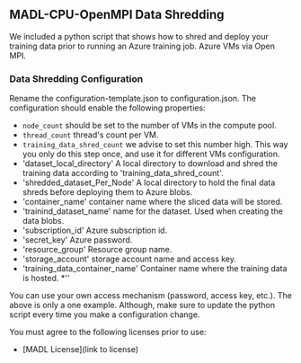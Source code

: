 ## MADL-CPU-OpenMPI Data Shredding
We included a python script that shows how to shred and deploy your training data prior to running an Azure training job.
Azure VMs via Open MPI.

### Data Shredding Configuration
Rename the configuration-template.json to configuration.json.  The configuration should enable the following properties:
* `node_count` should be set to the number of VMs in the compute pool.
* `thread_count` thread's count per VM.
* `training_data_shred_count` we advise to set this number high. This way you only do this step once, and use it for different VMs configuration.
* 'dataset_local_directory' A local directory to download and shred the training data according to 'training_data_shred_count'.
* 'shredded_dataset_Per_Node' A local directory to hold the final data shreds before deploying them to Azure blobs. 
* 'container_name' container name where the sliced data will be stored.
* 'trainind_dataset_name' name for the dataset.  Used when creating the data blobs.
* 'subscription_id' Azure subscription id.
* 'secret_key' Azure password.
* 'resource_group' Resource group name.
* 'storage_account' storage account name and access key.
* 'training_data_container_name' Container name where the training data is hosted.
*''

You can use your own access mechanism (password, access key, etc.).  The above is only a one example.  Although, make sure to update the python script 
every time you make a configuration change.

You must agree to the following licenses prior to use:
* [MADL License](link to license)
